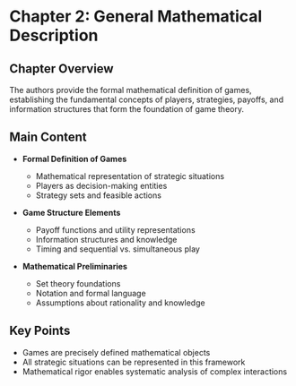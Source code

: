# Chapter 2: General Mathematical Description

## Chapter Overview
The authors provide the formal mathematical definition of games, establishing the fundamental concepts of players, strategies, payoffs, and information structures that form the foundation of game theory.

## Main Content
- **Formal Definition of Games**
  - Mathematical representation of strategic situations
  - Players as decision-making entities
  - Strategy sets and feasible actions

- **Game Structure Elements**
  - Payoff functions and utility representations
  - Information structures and knowledge
  - Timing and sequential vs. simultaneous play

- **Mathematical Preliminaries**
  - Set theory foundations
  - Notation and formal language
  - Assumptions about rationality and knowledge

## Key Points
- Games are precisely defined mathematical objects
- All strategic situations can be represented in this framework
- Mathematical rigor enables systematic analysis of complex interactions